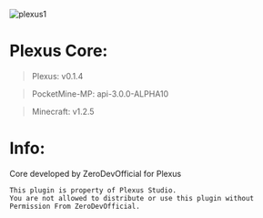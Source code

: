 ![plexus1](https://user-images.githubusercontent.com/12077835/32135004-85147afe-bbac-11e7-9f67-1c729974016e.png)

# Plexus Core:

> Plexus: v0.1.4

> PocketMine-MP: api-3.0.0-ALPHA10

> Minecraft: v1.2.5

# Info: 
Core developed by ZeroDevOfficial for Plexus

```
This plugin is property of Plexus Studio.
You are not allowed to distribute or use this plugin without Permission From ZeroDevOfficial.
```